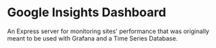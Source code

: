 # Google Insights Dashboard
An Express server for monitoring sites' performance that was originally meant to be used with Grafana and a Time Series Database.
